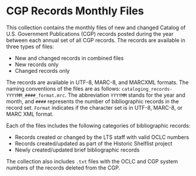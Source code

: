 # CGP Records Monthly Files

This collection contains the monthly files of new and changed Catalog of U.S. Government Publications (CGP) records posted during the year between each annual set of all CGP records. The records are available in three types of files:

- New and changed records in combined files
- New records only
- Changed records only

The records are available in UTF-8, MARC-8, and MARCXML formats. The naming conventions of the files are as follows: `cataloging_records-YYYYMM_####_format.mrc`. The abbreviation `YYYYMM` stands for the year and month, and `####` represents the number of bibliographic records in the record set. `Format` indicates if the character set is in UTF-8, MARC-8, or MARC XML format.

Each of the files includes the following categories of bibliographic records:

- Records created or changed by the LTS staff with valid OCLC numbers
- Records created/updated as part of the Historic Shelflist project
- Newly created/updated brief bibliographic records

The collection also includes `.txt` files with the OCLC and CGP system numbers of the records deleted from the CGP.
